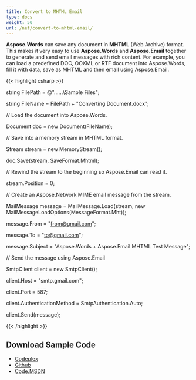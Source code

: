 ```yaml
---
title: Convert to MHTML Email
type: docs
weight: 50
url: /net/convert-to-mhtml-email/
---
```


**Aspose.Words** can save any document in **MHTML** (Web Archive) format. This makes it very easy to use **Aspose.Words** and **Aspose.Email** together to generate and send email messages with rich content. For example, you can load a predefined DOC, OOXML or RTF document into Aspose.Words, fill it with data, save as MHTML and then email using Aspose.Email.

{{< highlight csharp >}}

 string FilePath = @"..\..\..\Sample Files\";

string FileName = FilePath + "Converting Document.docx";

// Load the document into Aspose.Words.

Document doc = new Document(FileName);

// Save into a memory stream in MHTML format.

Stream stream = new MemoryStream();

doc.Save(stream, SaveFormat.Mhtml);

// Rewind the stream to the beginning so Aspose.Email can read it.

stream.Position = 0;


// Create an Aspose.Network MIME email message from the stream.

MailMessage message = MailMessage.Load(stream, new MailMessageLoadOptions(MessageFormat.Mht));

message.From = "from@gmail.com";

message.To = "to@gmail.com";

message.Subject = "Aspose.Words + Aspose.Email MHTML Test Message";

// Send the message using Aspose.Email

SmtpClient client = new SmtpClient();

client.Host = "smtp.gmail.com";

client.Port = 587;

client.AuthenticationMethod = SmtpAuthentication.Auto;

client.Send(message);

{{< /highlight >}}
## **Download Sample Code**
- [Codeplex](https://asposeopenxml.codeplex.com/releases/view/617779)
- [Github](https://github.com/aspose-words/Aspose.Words-for-.NET/releases/tag/MissingFeaturesofOpenXMLWordsv1.1)
- [Code.MSDN](https://code.msdn.microsoft.com/Missing-Features-in-6a2c882b)
